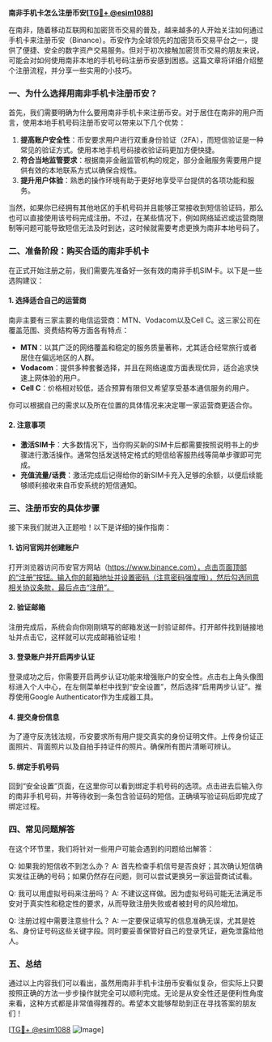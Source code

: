 **南非手机卡怎么注册币安[[TG💪+ @esim1088](https://t.me/s/esim1088)]**

在南非，随着移动互联网和加密货币交易的普及，越来越多的人开始关注如何通过手机卡来注册币安（Binance）。币安作为全球领先的加密货币交易平台之一，提供了便捷、安全的数字资产交易服务。但对于初次接触加密货币交易的朋友来说，可能会对如何使用南非本地的手机号码注册币安感到困惑。这篇文章将详细介绍整个注册流程，并分享一些实用的小技巧。

### 一、为什么选择用南非手机卡注册币安？

首先，我们需要明确为什么要用南非手机卡来注册币安。对于居住在南非的用户而言，使用本地手机号码注册币安可以带来以下几个优势：

1. **提高账户安全性**：币安要求用户进行双重身份验证（2FA），而短信验证是一种常见的验证方式。使用本地手机号码接收验证码更加方便快捷。
2. **符合当地监管要求**：根据南非金融监管机构的规定，部分金融服务需要用户提供有效的本地联系方式以确保合规性。
3. **提升用户体验**：熟悉的操作环境有助于更好地享受平台提供的各项功能和服务。

当然，如果你已经拥有其他地区的手机号码并且能够正常接收到短信验证码，那么也可以直接使用该号码完成注册。不过，在某些情况下，例如网络延迟或运营商限制等问题可能导致短信无法及时到达，这时候就需要考虑更换为南非本地号码了。

### 二、准备阶段：购买合适的南非手机卡

在正式开始注册之前，我们需要先准备好一张有效的南非手机SIM卡。以下是一些选购建议：

#### 1. 选择适合自己的运营商
南非主要有三家主要的电信运营商：MTN、Vodacom以及Cell C。这三家公司在覆盖范围、资费结构等方面各有特点：
- **MTN**：以其广泛的网络覆盖和稳定的服务质量著称，尤其适合经常旅行或者居住在偏远地区的人群。
- **Vodacom**：提供多种套餐选择，并且在网络速度方面表现优异，适合追求快速上网体验的用户。
- **Cell C**：价格相对较低，适合预算有限但又希望享受基本通信服务的用户。

你可以根据自己的需求以及所在位置的具体情况来决定哪一家运营商更适合你。

#### 2. 注意事项
- **激活SIM卡**：大多数情况下，当你购买新的SIM卡后都需要按照说明书上的步骤进行激活操作。通常包括发送特定格式的短信给客服热线等简单步骤即可完成。
- **充值流量/话费**：激活完成后记得给你的新SIM卡充入足够的余额，以便后续能够顺利接收来自币安系统的短信通知。

### 三、注册币安的具体步骤

接下来我们就进入正题啦！以下是详细的操作指南：

#### 1. 访问官网并创建账户
打开浏览器访问币安官方网站（https://www.binance.com），点击页面顶部的“注册”按钮。输入你的邮箱地址并设置密码（注意密码强度哦），然后勾选同意相关协议条款，最后点击“注册”。

#### 2. 验证邮箱
注册完成后，系统会向你刚刚填写的邮箱发送一封验证邮件。打开邮件找到链接地址并点击它，这样就可以完成邮箱验证啦！

#### 3. 登录账户并开启两步认证
登录成功之后，你需要开启两步认证功能来增强账户的安全性。点击右上角头像图标进入个人中心，在左侧菜单栏中找到“安全设置”，然后选择“启用两步认证”。推荐使用Google Authenticator作为生成器工具。

#### 4. 提交身份信息
为了遵守反洗钱法规，币安要求所有用户提交真实的身份证明文件。上传身份证正面照片、背面照片以及自拍手持证件的照片。确保所有图片清晰可辨认。

#### 5. 绑定手机号码
回到“安全设置”页面，在这里你可以看到绑定手机号码的选项。点击进去后输入你的南非手机号码，并等待收到一条包含验证码的短信。正确填写验证码后即完成了绑定过程。

### 四、常见问题解答

在这个环节里，我们将针对一些用户可能会遇到的问题给出解答：

Q: 如果我的短信收不到怎么办？
A: 首先检查手机信号是否良好；其次确认短信确实发往正确的号码；如果仍然存在问题，则可以尝试更换另一家运营商试试看。

Q: 我可以用虚拟号码来注册吗？
A: 不建议这样做。因为虚拟号码可能无法满足币安对于真实性和稳定性的要求，从而导致注册失败或者被封号的风险增加。

Q: 注册过程中需要注意些什么？
A: 一定要保证填写的信息准确无误，尤其是姓名、身份证号码这些关键字段。同时要妥善保管好自己的登录凭证，避免泄露给他人。

### 五、总结

通过以上内容我们可以看出，虽然用南非手机卡注册币安看似复杂，但实际上只要按照正确的方法一步步操作就完全可以顺利完成。无论是从安全性还是便利性角度来看，这种方式都是非常值得推荐的。希望本文能够帮助到正在寻找答案的朋友们！

[[TG💪+ @esim1088](https://t.me/s/esim1088) ![Image](https://i.postimg.cc/4NQfJmqS/Snipaste-2025-05-13-00-14-12.png)]